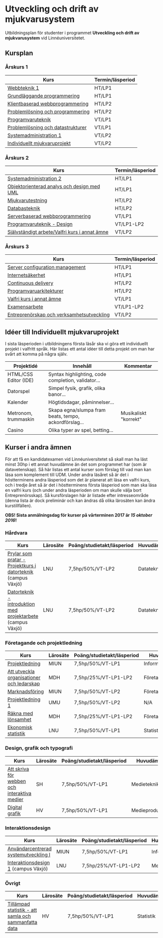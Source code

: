 # Utveckling och drift av mjukvarusystem

Utbildningsplan för studenter i programmet **Utveckling och drift av mjukvarusystem** vid Linnéuniversitetet.

## Kursplan

### Årskurs 1

|Kurs                                                      |Termin/läsperiod   |
|----------------------------------------------------------|-------------------|
|[Webbteknik 1](#)                                          |HT/LP1             |
|[Grundläggande programmering](#)                           |HT/LP1             |
|[Klientbaserad webbprogrammering](#)                       |HT/LP2             |
|[Problemlösning och programmering](#)                      |HT/LP2             |
|[Programvaruteknik](#)                                     |VT/LP1             |
|[Problemlösning och datastrukturer](#)                     |VT/LP1             |
|[Systemadministration 1](#)                                |VT/LP2             |
|[Individuellt mjukvaruprojekt](#)                          |VT/LP2             |

### Årskurs 2

|Kurs                                                      |Termin/läsperiod   |
|----------------------------------------------------------|-------------------|
|[Systemadministration 2](#)                                |HT/LP1             |
|[Objektorienterad analys och design med UML](#)            |HT/LP1             |
|[Mjukvarutestning](#)                                      |HT/LP2             |
|[Databasteknik](#)                                         |HT/LP2             |
|[Serverbaserad webbprogrammering](#)                       |VT/LP1             |
|[Programvaruteknik - Design](#)                            |VT/LP1-LP2         |
|[Självständigt arbete/Valfri kurs i annat ämne](#)         |VT/LP2             |

### Årskurs 3

|Kurs                                                      |Termin/läsperiod   |
|----------------------------------------------------------|-------------------|
|[Server configuration management](#)                       |HT/LP1             |
|[Internetsäkerhet](#)                                      |HT/LP1             |
|[Continuous delivery](#)                                   |HT/LP2             |
|[Programvaruarkitekturer](#)                               |HT/LP2             |
|[Valfri kurs i annat ämne](#)                              |VT/LP1             |
|[Examensarbete](#)                                         |VT/LP1-LP2         |
|[Entreprenörskap och verksamhetsutveckling](http://lnu.se/utbildning/kurser/1FE053) |VT/LP2             |

## Idéer till Individuellt mjukvaruprojekt

I sista läsperioden i utbildningens första läsår ska vi göra ett individuellt projekt i valfritt språk.
Här listas ett antal idéer till detta projekt om man har svårt att komma på några själv.

|Projektidé                     |Innehåll                                              |Kommentar             |
|-------------------------------|------------------------------------------------------|----------------------|
|HTML/CSS Editor (IDE)          |Syntax highlighting, code completion, validator...    |                      |
|Datorspel                      |Simpel fysik, grafik, olika banor...                  |                      |
|Kalender                       |Högtidsdagar, påminnelser...                          |                      |
|Metronom, trummaskin           |Skapa egna/slumpa fram beats, tempo, ackordförslag... |Musikaliskt "korrekt" |
|Casino                         |Olika typer av spel, betting...                       |                      |

## Kurser i andra ämnen

För att få en kandidatexamen vid Linnéuniversitetet så skall man ha läst minst 30hp i ett annat huvudämne än
det som programmet har (som är datavetenskap). Så här listas ett antal kurser som förslag till vad man kan läsa
som komplement till UDM. Under andra läsåret så är det i höstterminens andra läsperiod som det är planerat att
läsa en valfri kurs, och i tredje året så är det i höstterminens första läsperiod som man ska läsa en valfri 
kurs (och under andra läsperioden om man skulle välja bort Entreprenörsskap). Så kursförslagen här är listade
efter intresseområde (denna lista är dock preliminär och kan ändras då olika lärosäten kan ändra kurstillfällen).

**OBS! Sista anmälningsdag för kurser på vårterminen 2017 är _15 oktober 2016_!**

### Hårdvara

|Kurs                                                  |Lärosäte |Poäng/studietakt/läsperiod |Huvudämne       |
|------------------------------------------------------|---------|---------------------------|----------------|
|[Prylar som pratar - Projektkurs i datorteknik](http://lnu.se/utbildning/kurser/1DT206) (campus Växjö) | LNU | 7,5hp/50%/VT-LP2 | Datateknik |
|[Datorteknik - introduktion med projektarbete](http://lnu.se/utbildning/kurser/1DT100) (campus Växjö) | LNU | 7,5hp/50%/VT-LP2 | Datateknik |

### Företagande och projektledning

|Kurs                                                  |Lärosäte |Poäng/studietakt/läsperiod |Huvudämne       |
|------------------------------------------------------|---------|---------------------------|----------------|
|[Projektledning](http://www.miun.se/utbildning/kurser/data-och-it/informatik/informatik-gr-a-projektledning-75-hp/om-kursen?term=ht2016-vt2017) | MIUN | 7,5hp/50%/VT-LP1 | Informatik |
|[Att utveckla organisationer och ledarskap](http://www.mdh.se/utbildning/kurser?kod=FOA113&l=sv_SE) | MDH | 7,5hp/25%/VT-LP1-LP2 | Företagsekonomi |
|[Marknadsföring](http://www.miun.se/utbildning/kurser/ekonomi-juridik-samhalle-och-turism/foretagsekonomi/foretagsekonomi-gr-a-marknadsforing-75-hp/om-kursen?term=ht2016-vt2017) | MIUN | 7,5hp/50%/VT-LP2 | Företagsekonomi |
|[Projektledning 1](http://www.umu.se/utbildning/program-kurser/kurs/?code=5%D6%C4009) | UMU | 7,5hp/50%/VT-LP2 | N/A |
|[Räkna med lönsamhet](http://www.mdh.se/utbildning/kurser?kod=FOA102&l=sv_SE) | MDH | 7,5hp/25%/VT-LP1-LP2 | Företagsekonomi |
|[Ekonomisk statistik](http://lnu.se/utbildning/kurser/1ST903) | LNU | 7,5hp/50%/VT-LP1 | Statistik |

### Design, grafik och typografi

|Kurs                                                  |Lärosäte |Poäng/studietakt/läsperiod |Huvudämne       |
|------------------------------------------------------|---------|---------------------------|----------------|
|[Att skriva för webben och interaktiva medier](http://www.sh.se/p3/ext/content.nsf/aget?openagent&key=sh_course_page_1081ME) | SH | 7,5hp/50%/VT-LP1 | Medieteknik |
|[Digital grafik](http://www.hv.se/sv/utbildning/kurser?course=15506&event=20664) | HV | 7,5hp/50%/VT-LP1 | Medieproduktion |

### Interaktionsdesign

|Kurs                                                  |Lärosäte |Poäng/studietakt/läsperiod |Huvudämne       |
|------------------------------------------------------|---------|---------------------------|----------------|
|[Användarcentrerad systemutveckling I](http://www.miun.se/utbildning/kurser/data-och-it/informatik/informatik-gr-a-anvandarcentrerad-systemutveckling-i-75-hp/om-kursen?term=ht2016-vt2017) | MIUN | 7,5hp/50%/VT-LP1 | Informatik |
|[Interaktionsdesign 1](http://lnu.se/utbildning/kurser/1ME331) (campus Växjö) | LNU | 7,5hp/25%/VT-LP1-LP2 | Medieteknik |

### Övrigt

|Kurs                                                  |Lärosäte |Poäng/studietakt/läsperiod |Huvudämne       |
|------------------------------------------------------|---------|---------------------------|----------------|
|[Tillämpad statistik - att samla och sammanfatta data](http://www.hv.se/sv/utbildning/kurser?course=15487&event=20645) | HV | 7,5hp/50%/VT-LP1 | Statistik |
